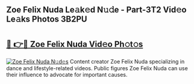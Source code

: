 ## Zoe Felix Nuda Le𝚊k𝚎d N𝚞𝚍e - Part-3T2 Vid𝚎o Le𝚊ks Photos 3B2PU

# <h2><a href="http://fbcp5b7.evod.top/?m=Zoe+Felix+Nuda">🔗 👉🔴 Zoe Felix Nuda Vid𝚎o Ph𝚘t𝚘s</a></h2>

[![Zoe Felix Nuda N𝚞d𝚎s](https://i.imgur.com/8V9OHl7.gif)](http://fbcp5b7.evod.top/?m=Zoe+Felix+Nuda)
Content creator Zoe Felix Nuda specializing in dance and lifestyle-related videos. Public figures Zoe Felix Nuda can use their influence to advocate for important causes. 
